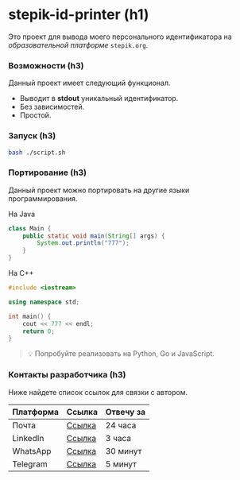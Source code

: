 # stepik-id-printer (h1)

Это проект для вывода моего персонального идентификатора на _образовательной платформе_ `stepik.org`.

### Возможности (h3)

Данный проект имеет следующий функционал.

- Выводит в **stdout** уникальный идентификатор.
- Без зависимостей.
- Простой.

### Запуск (h3)

```bash
bash ./script.sh
```

### Портирование (h3)

Данный проект можно портировать на другие языки программирования.

На Java

```java
class Main {
    public static void main(String[] args) {
        System.out.println("777");
    }
}
```

На C++

```cpp
#include <iostream>

using namespace std;

int main() {
    cout << 777 << endl;
    return 0;
}
```

> 💡 Попробуйте реализовать на Python, Go и JavaScript.

### Контакты разработчика (h3)

Ниже найдете список ссылок для связки с автором.

| Платформа | Ссылка              | Отвечу за |
| --------- | ------------------- | --------- |
| Почта     | [Ссылка](info@jmart.kz) | 24 часа   |
| LinkedIn  | [Ссылка](jmart.kz) | 3 часа    |
| WhatsApp  | [Ссылка](https://api.whatsapp.com/send/?phone=%2B77009907711&text=Mozilla%2F5.0+%28Windows+NT+10.0%3B+Win64%3B+x64%29+AppleWebKit%2F537.36+%28KHTML%2C+like+Gecko%29+Chrome%2F129.0.0.0+Safari%2F537.36&type=phone_number&app_absent=0) | 30 минут  |
| Telegram  | [Ссылка](https://t.me/jusanshoptg)     | 5 минут   |